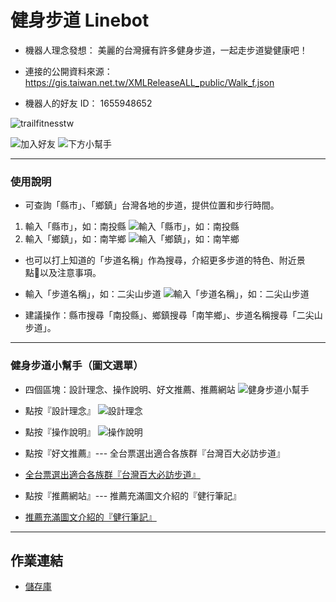 # 健身步道 Linebot
- 機器人理念發想： 美麗的台灣擁有許多健身步道，一起走步道變健康吧！

- 連接的公開資料來源：  https://gis.taiwan.net.tw/XMLReleaseALL_public/Walk_f.json

- 機器⼈的好友 ID：  1655948652

![trailfitnesstw](https://github.com/yunndian27/trailfitnesstw0503/blob/master/images/trailfitnesstw.jpg)  

![加入好友](https://github.com/yunndian27/trailfitnesstw0503/blob/master/images/IMG_01.PNG) ![下方小幫手](https://github.com/yunndian27/trailfitnesstw0503/blob/master/images/IMG_02.PNG)

---
### 使⽤說明
- 可查詢「縣市」、「鄉鎮」台灣各地的步道，提供位置和步行時間。
 1. 輸入「縣市」，如：南投縣
 ![輸入「縣市」，如：南投縣](https://github.com/yunndian27/trailfitnesstw0503/blob/master/images/IMG_05.PNG)
 2. 輸入「鄉鎮」，如：南竿鄉
 ![輸入「鄉鎮」，如：南竿鄉](https://github.com/yunndian27/trailfitnesstw0503/blob/master/images/IMG_06.PNG)

- 也可以打上知道的「步道名稱」作為搜尋，介紹更多步道的特色、附近景點以及注意事項。
 - 輸入「步道名稱」，如：二尖山步道
 ![輸入「步道名稱」，如：二尖山步道](https://github.com/yunndian27/trailfitnesstw0503/blob/master/images/IMG_07.PNG)

- 建議操作：縣市搜尋「南投縣」、鄉鎮搜尋「南竿鄉」、步道名稱搜尋「二尖山步道」。

---

### 健身步道小幫手（圖文選單）
- 四個區塊：設計理念、操作說明、好文推薦、推薦網站
![健身步道小幫手](https://github.com/yunndian27/trailfitnesstw0503/blob/master/images/IMG_02.PNG)

- 點按『設計理念』
![設計理念](https://github.com/yunndian27/trailfitnesstw0503/blob/master/images/IMG_03.PNG)

- 點按『操作說明』
![操作說明](https://github.com/yunndian27/trailfitnesstw0503/blob/master/images/IMG_04.PNG)

- 點按『好文推薦』--- 全台票選出適合各族群『台灣百大必訪步道』
 - [全台票選出適合各族群『台灣百大必訪步道』](https://hiking.biji.co/index.php?q=news&act=info&id=158 "台灣百大必訪步道")

- 點按『推薦網站』--- 推薦充滿圖文介紹的『健行筆記』
 - [推薦充滿圖文介紹的『健行筆記』](https://hiking.biji.co/ "健行筆記")

---
## 作業連結
- [儲存庫](https://github.com/yunndian27/trailfitnesstw0503)
